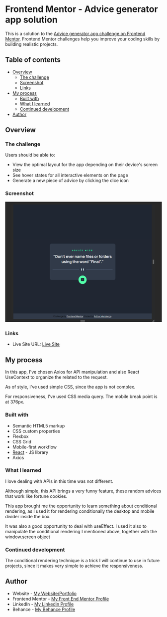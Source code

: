 # Frontend Mentor - Advice generator app solution

This is a solution to the [Advice generator app challenge on Frontend Mentor](https://www.frontendmentor.io/challenges/advice-generator-app-QdUG-13db). Frontend Mentor challenges help you improve your coding skills by building realistic projects.

## Table of contents

- [Overview](#overview)
  - [The challenge](#the-challenge)
  - [Screenshot](#screenshot)
  - [Links](#links)
- [My process](#my-process)
  - [Built with](#built-with)
  - [What I learned](#what-i-learned)
  - [Continued development](#continued-development)
- [Author](#author)

## Overview

### The challenge

Users should be able to:

- View the optimal layout for the app depending on their device's screen size
- See hover states for all interactive elements on the page
- Generate a new piece of advice by clicking the dice icon

### Screenshot

![Desktop-Solution-Screenshot](./src/assets/solution/desktop%20solution.png)

### Links

- Live Site URL: [Live Site](https://advice-generator-205y5d5v8-arthur-mendonca.vercel.app/)

## My process

In this app, I've chosen Axios for API manipulation and also React UseContext to organize the related to the request.

As of style, I've used simple CSS, since the app is not complex.

For responsiveness, I've used CSS media query. The mobile break point is at 376px.

### Built with

- Semantic HTML5 markup
- CSS custom properties
- Flexbox
- CSS Grid
- Mobile-first workflow
- [React](https://reactjs.org/) - JS library
- Axios

### What I learned

I love dealing with APIs in this time was not different.

Although simple, this API brings a very funny feature, these random advices that work like fortune cookies.

This app brought me the opportunity to learn something about conditional rendering, as I used it for rendering conditionally the desktop and mobile divider inside the box.

It was also a good opportunity to deal with useEffect. I used it also to manipulate the conditional rendering I mentioned above, together with the window.screen object

### Continued development

The conditional rendering technique is a trick I will continue to use in future projects, since it makes very simple to achieve the responsiveness.

## Author

- Website - [My Website/Portfolio](https://www.arthurmendonca.com)
- Frontend Mentor - [My Front End Mentor Profile](https://www.frontendmentor.io/profile/arthur-mendonca)
- LinkedIn - [My Linkedin Profile](https://www.linkedin.com/in/arthur-silva-mendonça/)
- Behance - [My Behance Profile](https://www.behance.net/arthurmendona)
